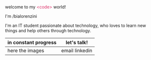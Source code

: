<html>
  <p style = "text-aling: center;">
    welcome to my
    <span style = "color: #DB3068;"> &lt;code&gt;
    </span>
    world!
  </p>
  <p style = "text-aling: center;">
    I'm /bialorenzini
  </p>

  <p> I'm an IT student passionate about technology, who loves to learn new things and help others through technology.</p>

<table>
  <thead>
    <th>in constant progress</th>
    <th>let's talk!</th>
  </thead>
  <tbody>
    <td> here the images</td>
    <td> 
      email
      linkedin
    </td>
  </tbody>
</table>
  
</html>
